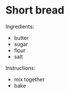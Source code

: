 # Short bread

Ingredients: 

* butter
* sugar
* flour 
* salt


Instructions:

* mix together
* bake 
